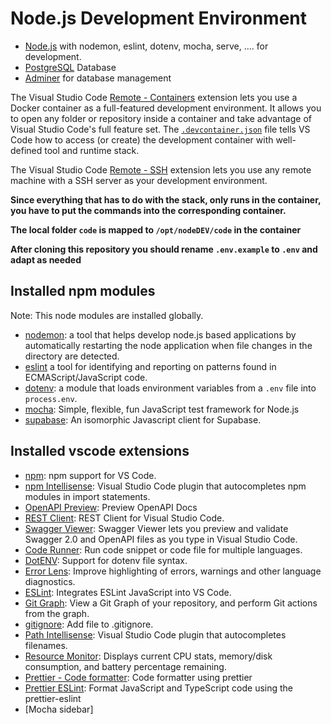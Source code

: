 # Node.js Development Environment

* [Node.js](https://nodejs.org/) with nodemon, eslint, dotenv, mocha, serve, .... for development.
* [PostgreSQL](https://www.postgresql.org/) Database
* [Adminer](https://www.adminer.org/) for database management

The Visual Studio Code [Remote - Containers](https://marketplace.visualstudio.com/items?itemName=ms-vscode-remote.remote-containers) extension lets you use a Docker container as a full-featured development environment. It allows you to open any folder or repository inside a container and take advantage of Visual Studio Code's full feature set. The [`.devcontainer.json`](./.devcontainer.json) file tells VS Code how to access (or create) the development container with well-defined tool and runtime stack.

The Visual Studio Code [Remote - SSH](https://marketplace.visualstudio.com/items?itemName=ms-vscode-remote.remote-containers) extension lets you use any remote machine with a SSH server as your development environment.

**Since everything that has to do with the stack, only runs in the container, you have to put the commands into the corresponding container.**

**The local folder `code` is mapped to `/opt/nodeDEV/code` in the container**

**After cloning this repository you should rename `.env.example` to `.env` and adapt as needed**

## Installed npm modules

Note: This node modules are installed globally.

* [nodemon](https://www.npmjs.com/package/nodemon): a tool that helps develop node.js based applications by automatically restarting the node application when file changes in the directory are detected.
* [eslint](https://www.npmjs.com/package/eslint) a tool for identifying and reporting on patterns found in ECMAScript/JavaScript code.
* [dotenv](https://www.npmjs.com/package/dotenv): a module that loads environment variables from a `.env` file into `process.env`.
* [mocha](https://www.npmjs.com/package/mocha): Simple, flexible, fun JavaScript test framework for Node.js
* [supabase](https://www.npmjs.com/package/@supabase/supabase-js): An isomorphic Javascript client for Supabase.

## Installed vscode extensions

* [npm](https://marketplace.visualstudio.com/items?itemName=eg2.vscode-npm-script): npm support for VS Code.
* [npm Intellisense](https://marketplace.visualstudio.com/items?itemName=christian-kohler.npm-intellisense): Visual Studio Code plugin that autocompletes npm modules in import statements.
* [OpenAPI Preview](https://marketplace.visualstudio.com/items?itemName=zoellner.openapi-preview): Preview OpenAPI Docs
* [REST Client](https://marketplace.visualstudio.com/items?itemName=humao.rest-client): REST Client for Visual Studio Code.
* [Swagger Viewer](https://marketplace.visualstudio.com/items?itemName=Arjun.swagger-viewer): Swagger Viewer lets you preview and validate Swagger 2.0 and OpenAPI files as you type in Visual Studio Code.
* [Code Runner](https://marketplace.visualstudio.com/items?itemName=formulahendry.code-runner): Run code snippet or code file for multiple languages.
* [DotENV](https://marketplace.visualstudio.com/items?itemName=mikestead.dotenv): Support for dotenv file syntax.
* [Error Lens](https://marketplace.visualstudio.com/items?itemName=usernamehw.errorlens): Improve highlighting of errors, warnings and other language diagnostics.
* [ESLint](https://marketplace.visualstudio.com/items?itemName=dbaeumer.vscode-eslint): Integrates ESLint JavaScript into VS Code.
* [Git Graph](https://marketplace.visualstudio.com/items?itemName=mhutchie.git-graph): View a Git Graph of your repository, and perform Git actions from the graph.
* [gitignore](https://marketplace.visualstudio.com/items?itemName=michelemelluso.gitignore): Add file to .gitignore.
* [Path Intellisense](https://marketplace.visualstudio.com/items?itemName=christian-kohler.path-intellisense): Visual Studio Code plugin that autocompletes filenames.
* [Resource Monitor](https://marketplace.visualstudio.com/items?itemName=mutantdino.resourcemonitor): Displays current CPU stats, memory/disk consumption, and battery percentage remaining.
* [Prettier - Code formatter](https://marketplace.visualstudio.com/items?itemName=esbenp.prettier-vscode): Code formatter using prettier
* [Prettier ESLint](https://marketplace.visualstudio.com/items?itemName=rvest.vs-code-prettier-eslint): Format JavaScript and TypeScript code using the prettier-eslint
* [Mocha sidebar]
